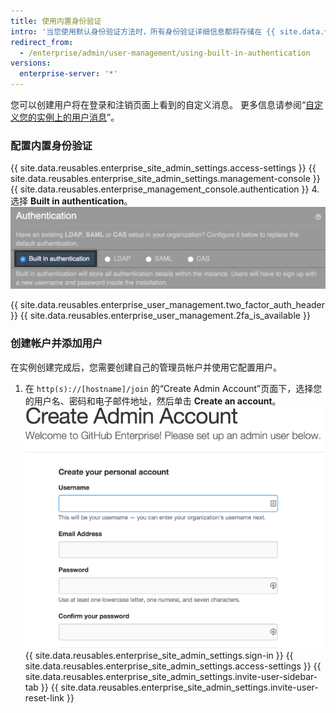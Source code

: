 ```yaml
---
title: 使用内置身份验证
intro: '当您使用默认身份验证方法时，所有身份验证详细信息都将存储在 {{ site.data.variables.product.product_location_enterprise }} 中。 如果您尚未建立身份验证提供程序（例如 LDAP、SAML 或 CAS），内置身份验证将是默认方法。'
redirect_from:
  - /enterprise/admin/user-management/using-built-in-authentication
versions:
  enterprise-server: '*'
---
```


您可以创建用户将在登录和注销页面上看到的自定义消息。 更多信息请参阅“[自定义您的实例上的用户消息](/enterprise/admin/user-management/customizing-user-messages-on-your-instance)”。

### 配置内置身份验证

{{ site.data.reusables.enterprise_site_admin_settings.access-settings }}
{{ site.data.reusables.enterprise_site_admin_settings.management-console }}
{{ site.data.reusables.enterprise_management_console.authentication }}
4. 选择 **Built in authentication**。 ![选择内置身份验证选项](/assets/images/enterprise/management-console/built-in-auth-select.png)

{{ site.data.reusables.enterprise_user_management.two_factor_auth_header }}
{{ site.data.reusables.enterprise_user_management.2fa_is_available }}

### 创建帐户并添加用户

在实例创建完成后，您需要创建自己的管理员帐户并使用它配置用户。

1. 在 `http(s)://[hostname]/join` 的“Create Admin Account”页面下，选择您的用户名、密码和电子邮件地址，然后单击 **Create an account**。 ![创建管理员帐户](/assets/images/enterprise/site-admin-settings/create-first-admin-acct.png)
{{ site.data.reusables.enterprise_site_admin_settings.sign-in }}
{{ site.data.reusables.enterprise_site_admin_settings.access-settings }}
{{ site.data.reusables.enterprise_site_admin_settings.invite-user-sidebar-tab }}
{{ site.data.reusables.enterprise_site_admin_settings.invite-user-reset-link }}
